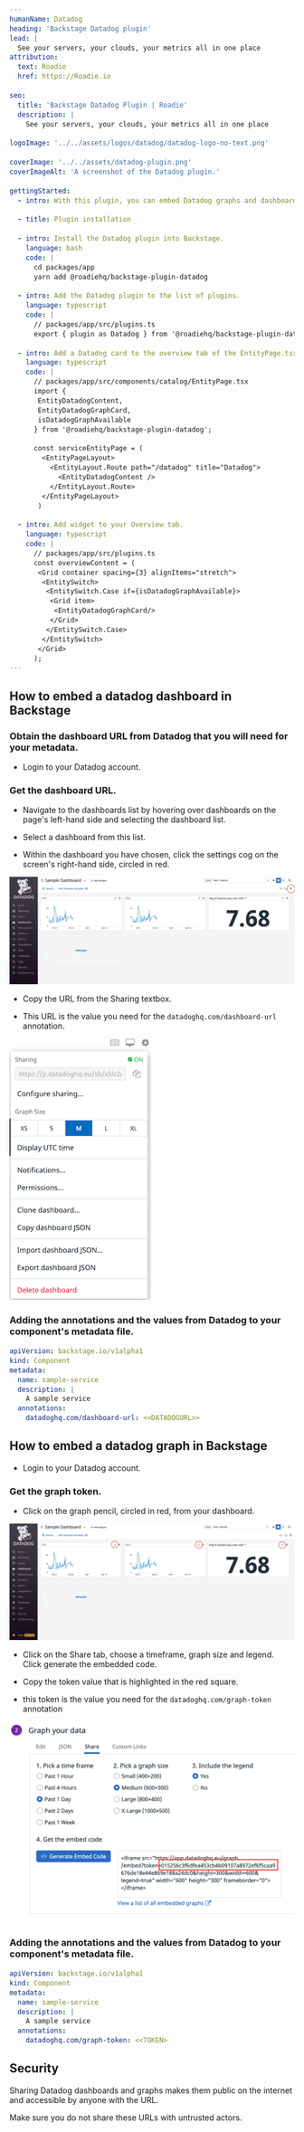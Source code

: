 ```yaml
---
humanName: Datadog
heading: 'Backstage Datadog plugin'
lead: |
  See your servers, your clouds, your metrics all in one place
attribution:
  text: Roadie
  href: https://Roadie.io

seo:
  title: 'Backstage Datadog Plugin | Roadie'
  description: |
    See your servers, your clouds, your metrics all in one place

logoImage: '../../assets/logos/datadog/datadog-logo-no-text.png'

coverImage: '../../assets/datadog-plugin.png'
coverImageAlt: 'A screenshot of the Datadog plugin.'

gettingStarted:
  - intro: With this plugin, you can embed Datadog graphs and dashboards into your instance of Backstage. Datadog is a monitoring service for cloud-scale applications, providing monitoring of servers, databases, tools, and services through a SaaS-based data analytics platform.

  - title: Plugin installation

  - intro: Install the Datadog plugin into Backstage.
    language: bash
    code: |
      cd packages/app
      yarn add @roadiehq/backstage-plugin-datadog

  - intro: Add the Datadog plugin to the list of plugins.
    language: typescript
    code: |
      // packages/app/src/plugins.ts
      export { plugin as Datadog } from '@roadiehq/backstage-plugin-datadog';

  - intro: Add a Datadog card to the overview tab of the EntityPage.tsx source file
    language: typescript
    code: |
      // packages/app/src/components/catalog/EntityPage.tsx
      import {
       EntityDatadogContent,
       EntityDatadogGraphCard,
       isDatadogGraphAvailable
      } from '@roadiehq/backstage-plugin-datadog';
      
      const serviceEntityPage = (
        <EntityPageLayout>
          <EntityLayout.Route path="/datadog" title="Datadog">
            <EntityDatadogContent />
          </EntityLayout.Route>
        </EntityPageLayout>
       )

  - intro: Add widget to your Overview tab.
    language: typescript
    code: |
      // packages/app/src/plugins.ts
      const overviewContent = (
       <Grid container spacing={3} alignItems="stretch">
        <EntitySwitch>
         <EntitySwitch.Case if={isDatadogGraphAvailable}>
          <Grid item>
           <EntityDatadogGraphCard/>
          </Grid>
         </EntitySwitch.Case>
        </EntitySwitch>
       </Grid>
      );
---
```


## How to embed a datadog dashboard in Backstage

### Obtain the dashboard URL from Datadog that you will need for your metadata. 

* Login to your Datadog account.

### Get the dashboard URL.

* Navigate to the dashboards list by hovering over dashboards on the page's left-hand side and selecting the dashboard list.

* Select a dashboard from this list.

* Within the dashboard you have chosen, click the settings cog on the screen's right-hand side, circled in red.

![dashboard](../../assets/dd-dashboard.png)

* Copy the URL from the Sharing textbox.

* This URL is the value you need for the `datadoghq.com/dashboard-url` annotation.

![dashboard share](../../assets/dd-dashboard-share.png)


### Adding the annotations and the values from Datadog to your component's metadata file.

```yaml
apiVersion: backstage.io/v1alpha1
kind: Component
metadata:
  name: sample-service
  description: |
    A sample service
  annotations:
    datadoghq.com/dashboard-url: <<DATADOGURL>>
```

## How to embed a datadog graph in Backstage

* Login to your Datadog account.

### Get the graph token.

* Click on the graph pencil, circled in red, from your dashboard.

![dashboard](../../assets/dd-dashboard-2.png)

* Click on the Share tab, choose a timeframe, graph size and legend. Click generate the embedded code. 

* Copy the token value that is highlighted in the red square.

* this token is the value you need for the `datadoghq.com/graph-token` annotation

![dashboard](../../assets/dd-graph-share.png)

### Adding the annotations and the values from Datadog to your component's metadata file.

```yaml
apiVersion: backstage.io/v1alpha1
kind: Component
metadata:
  name: sample-service
  description: |
    A sample service
  annotations:
    datadoghq.com/graph-token: <<TOKEN>
```

## Security

Sharing Datadog dashboards and graphs makes them public on the internet and accessible by anyone with the URL. 

Make sure you do not share these URLs with untrusted actors.

